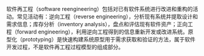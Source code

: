 软件再工程（software reengineering）包括对已有软件系统进行改进和重构的活动。常见活动有：逆向工程（reverse engineering），分析现有系统并提取设计和需求信息；库存分析（inventory analysis），盘点和评估现有软件资产；正向工程（forward engineering），利用逆向工程得到的信息重新开发或改进系统。原型化（prototyping）是快速构建系统原型用于需求获取和验证的方法，属于软件开发过程，不是软件再工程过程模型的组成部分。
